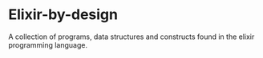 # Elixir-by-design

A collection of programs, data structures and constructs found in the elixir programming language. 
